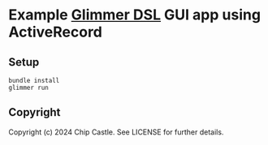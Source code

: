 # Example [Glimmer DSL](https://github.com/AndyObtiva/glimmer) GUI app using ActiveRecord

## Setup

    bundle install
    glimmer run


Copyright
---------

Copyright (c) 2024 Chip Castle. See LICENSE for further details.
